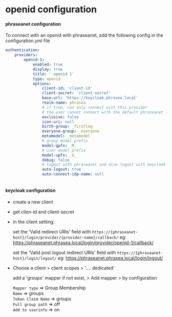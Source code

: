 # openid configuration

#### phraseanet configuration
To connect with an openid with phraseanet, add the following config in the configuration.yml file


```yaml
authentication:
    providers:
        openid-1:
            enabled: true
            display: true
            title: ' openid 1'
            type: openid
            options:
                client-id: 'client-id'
                client-secret: 'client-secret'
                base-url: 'https://keycloak.phrasea.local'
                realm-name: phrasea
                # if true, can only connect with this provider
                # the user cannot connect with the default phraseanet login form
                exclusive: false
                icon-uri: null
                birth-group: _firstlog
                everyone-group: _everyone
                metamodel: _metamodel
                # group model prefix
                model-gpfx: _M_  
                # user model prefix
                model-upfx: _U_
                debug: false
                # logout with phraseanet and also logout with keycloak
                auto-logout: true  
                auto-connect-idp-name: null
                
```


#### keycloak configuration

- create a new client
- get clien-id and client-secret
- in the client setting:
   
   set the 'Valid redirect URIs' field with `https://{phraseanet-host}/login/provider/{provider-name}/callback/`
   eg: https://phraseanet.phrasea.local/login/provider/openid-1/callback/
     
   set the 'Valid post logout redirect URIs' field with `https://{phraseanet-host}/login/logout/` eg: https://phraseanet.phrasea.local/login/logout/

- Choose a client > client scopes >  '.... dedicated'
  
  add a 'groups' mapper if not exist,  > Add mapper > by configuration  
  
  `Mapper type` => Group Membership  
  `Name` => groups  
  `Token Claim Name` => groups  
  `Full group path`  => off   
  `Add to userinfo`  => on
